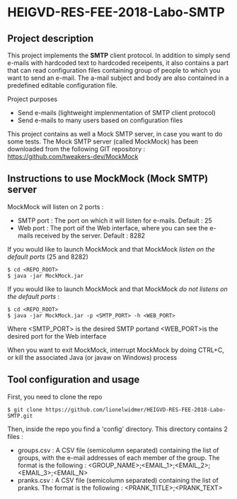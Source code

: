 # HEIGVD-RES-FEE-2018-Labo-SMTP

## Project description

This project implements the **SMTP** client protocol. In addition to simply send e-mails with hardcoded text to hardcoded receipents, it also contains a part that can read
configuration files containing group of people to which you want to send an e-mail. The a-mail subject and body are also contained in a predefined editable configuration file.

Project purposes
* Send e-mails (lightweight implenmentation of SMTP client protocol)
* Send e-mails to many users based on configuration files

This project contains as well a Mock SMTP server, in case you want to do some tests.
The Mock SMTP server (called MockMock) has been downloaded from the following GIT repository :
https://github.com/tweakers-dev/MockMock


## Instructions to use MockMock (Mock SMTP) server

MockMock will listen on 2 ports :
* SMTP port : The port on which it will listen for e-mails. Default : 25
* Web port : The port oif the Web interface, where you can see the e-mails received by the server. Default : 8282

If you would like to launch MockMock and that MockMock *listen on the default ports* (25 and 8282)
```
$ cd <REPO_ROOT>
$ java -jar MockMock.jar
```

If you would like to launch MockMock and that MockMock *do not listens on the default ports* :
```
$ cd <REPO_ROOT>
$ java -jar MockMock.jar -p <SMTP_PORT> -h <WEB_PORT>
```
Where <SMTP_PORT> is the desired SMTP portand <WEB_PORT>is the desired port for the Web interface

When you want to exit MockMock, interrupt MockMock by doing CTRL+C, or kill the associated Java (or javaw on Windows) process

## Tool configuration and usage

First, you need to clone the repo
```
$ git clone https://github.com/lionelwidmer/HEIGVD-RES-FEE-2018-Labo-SMTP.git
```

Then, inside the repo you find a 'config' directory.
This directory contains 2 files :
* groups.csv : A CSV file (semicolumn separated) containing the list of groups, with the e-mail addresses of each member of the group. The format is the following : <GROUP_NAME>;<EMAIL_1>;<EMAIL_2>;<EMAIL_3>;<EMAIL_N>
* pranks.csv : A CSV file (semicolumn separated) containing the list of pranks. The format is the following : <PRANK_TITLE>;<PRANK_TEXT>